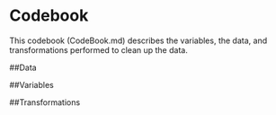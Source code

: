 # Codebook

This codebook (CodeBook.md) describes the variables, the data, and transformations performed to clean up the data.

##Data

##Variables

##Transformations

